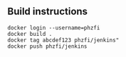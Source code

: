 Build instructions
------------------

    docker login --username=phzfi
    docker build .
    docker tag abcdef123 phzfi/jenkins"
    docker push phzfi/jenkins
